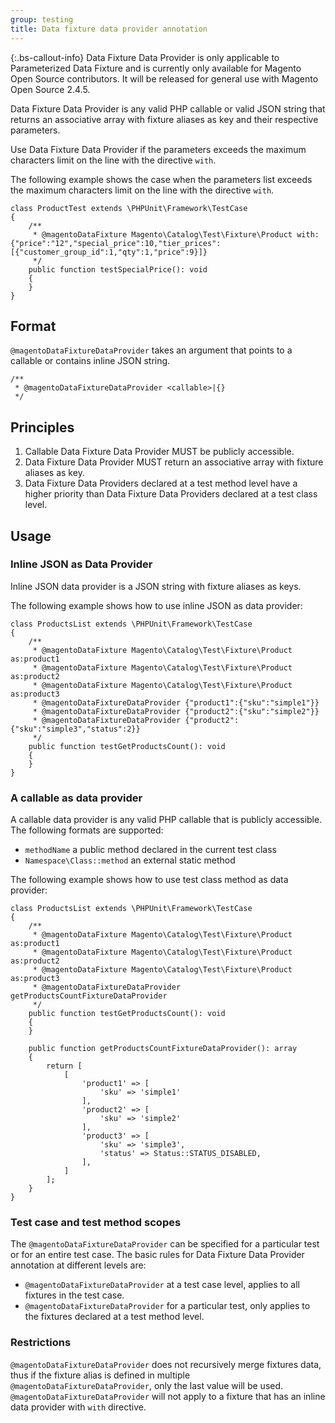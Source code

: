 ```yaml
---
group: testing
title: Data fixture data provider annotation
---
```


{:.bs-callout-info}
Data Fixture Data Provider is only applicable to Parameterized Data Fixture and is currently only available for Magento Open Source contributors. It will be released for general use with Magento Open Source 2.4.5.

Data Fixture Data Provider is any valid PHP callable or valid JSON string that returns an associative array with fixture aliases as key and their respective parameters.

Use Data Fixture Data Provider if the parameters exceeds the maximum characters limit on the line with the directive `with`.

The following example shows the case when the parameters list exceeds the maximum characters limit on the line with the directive `with`.

```php?start_inline=1
class ProductTest extends \PHPUnit\Framework\TestCase
{
    /**
     * @magentoDataFixture Magento\Catalog\Test\Fixture\Product with:{"price":"12","special_price":10,"tier_prices":[{"customer_group_id":1,"qty":1,"price":9}]}
     */
    public function testSpecialPrice(): void
    {
    }
}
```

## Format

`@magentoDataFixtureDataProvider` takes an argument that points to a callable or contains inline JSON string.

```php?start_inline=1
/**
 * @magentoDataFixtureDataProvider <callable>|{}
 */
```

## Principles

1. Callable Data Fixture Data Provider MUST be publicly accessible.
1. Data Fixture Data Provider MUST return an associative array with fixture aliases as key.
1. Data Fixture Data Providers declared at a test method level have a higher priority than Data Fixture Data Providers declared at a test class level.

## Usage

### Inline JSON as Data Provider

Inline JSON data provider is a JSON string with fixture aliases as keys.

The following example shows how to use inline JSON as data provider:

```php?start_inline=1
class ProductsList extends \PHPUnit\Framework\TestCase
{
    /**
     * @magentoDataFixture Magento\Catalog\Test\Fixture\Product as:product1
     * @magentoDataFixture Magento\Catalog\Test\Fixture\Product as:product2
     * @magentoDataFixture Magento\Catalog\Test\Fixture\Product as:product3
     * @magentoDataFixtureDataProvider {"product1":{"sku":"simple1"}}
     * @magentoDataFixtureDataProvider {"product2":{"sku":"simple2"}}
     * @magentoDataFixtureDataProvider {"product2":{"sku":"simple3","status":2}}
     */
    public function testGetProductsCount(): void
    {
    }
}
```

### A callable as data provider

A callable data provider is any valid PHP callable that is publicly accessible. The following formats are supported:

-  `methodName` a public method declared in the current test class
-  `Namespace\Class::method` an external static method

The following example shows how to use test class method as data provider:

```php?start_inline=1
class ProductsList extends \PHPUnit\Framework\TestCase
{
    /**
     * @magentoDataFixture Magento\Catalog\Test\Fixture\Product as:product1
     * @magentoDataFixture Magento\Catalog\Test\Fixture\Product as:product2
     * @magentoDataFixture Magento\Catalog\Test\Fixture\Product as:product3
     * @magentoDataFixtureDataProvider getProductsCountFixtureDataProvider
     */
    public function testGetProductsCount(): void
    {
    }

    public function getProductsCountFixtureDataProvider(): array
    {
        return [
            [
                'product1' => [
                    'sku' => 'simple1'
                ],
                'product2' => [
                    'sku' => 'simple2'
                ],
                'product3' => [
                    'sku' => 'simple3',
                    'status' => Status::STATUS_DISABLED,
                ],
            ]
        ];
    }
}
```

### Test case and test method scopes

The `@magentoDataFixtureDataProvider` can be specified for a particular test or for an entire test case.
The basic rules for Data Fixture Data Provider annotation at different levels are:

-  `@magentoDataFixtureDataProvider` at a test case level, applies to all fixtures in the test case.
-  `@magentoDataFixtureDataProvider` for a particular test, only applies to the fixtures declared at a test method level.

### Restrictions

`@magentoDataFixtureDataProvider` does not recursively merge fixtures data, thus if the fixture alias is defined in multiple `@magentoDataFixtureDataProvider`, only the last value will be used. `@magentoDataFixtureDataProvider` will not apply to a fixture that has an inline data provider with `with` directive.
